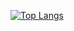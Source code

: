 [![Top Langs](https://github-readme-stats.vercel.app/api/top-langs/?username=dsyt17&layout=compact&langs_count=16&&exclude_repo=diploma-work-4&hide=pascal,rtf)](https://github.com/anuraghazra/github-readme-stats)

